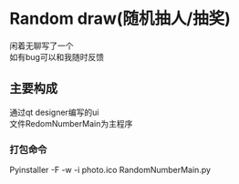 # Random draw(随机抽人/抽奖)
闲着无聊写了一个  
如有bug可以和我随时反馈  
## 主要构成
通过qt designer编写的ui  
文件RedomNumberMain为主程序
### 打包命令
Pyinstaller -F -w -i photo.ico RandomNumberMain.py
